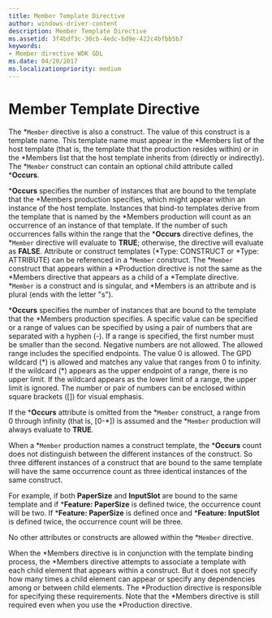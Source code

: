 ```yaml
---
title: Member Template Directive
author: windows-driver-content
description: Member Template Directive
ms.assetid: 3f4bdf3c-30cb-4edc-bd9e-422c4bfbb5b7
keywords:
- Member directive WDK GDL
ms.date: 04/20/2017
ms.localizationpriority: medium
---
```


# Member Template Directive


The \*`Member` directive is also a construct. The value of this construct is a template name. This template name must appear in the \*Members list of the host template (that is, the template that the production resides within) or in the \*Members list that the host template inherits from (directly or indirectly). The \*`Member` construct can contain an optional child attribute called \***Occurs**.

\***Occurs** specifies the number of instances that are bound to the template that the \*Members production specifies, which might appear within an instance of the host template. Instances that bind-to templates derive from the template that is named by the \*Members production will count as an occurrence of an instance of that template. If the number of such occurrences falls within the range that the \***Occurs** directive defines, the \*`Member` directive will evaluate to **TRUE**; otherwise, the directive will evaluate as **FALSE**. Attribute or construct templates (\*Type: CONSTRUCT or \*Type: ATTRIBUTE) can be referenced in a \*`Member` construct. The \*`Member` construct that appears within a \*Production directive is not the same as the \*Members directive that appears as a child of a \*Template directive. \*`Member` is a construct and is singular, and \*Members is an attribute and is plural (ends with the letter "s").

\***Occurs** specifies the number of instances that are bound to the template that the \*Members production specifies. A specific value can be specified or a range of values can be specified by using a pair of numbers that are separated with a hyphen (-). If a range is specified, the first number must be smaller than the second. Negative numbers are not allowed. The allowed range includes the specified endpoints. The value 0 is allowed. The GPD wildcard (\*) is allowed and matches any value that ranges from 0 to infinity. If the wildcard (\*) appears as the upper endpoint of a range, there is no upper limit. If the wildcard appears as the lower limit of a range, the upper limit is ignored. The number or pair of numbers can be enclosed within square brackets (\[\]) for visual emphasis.

If the \***Occurs** attribute is omitted from the \*`Member` construct, a range from 0 through infinity (that is, \[0-\*\]) is assumed and the \*`Member` production will always evaluate to **TRUE**.

When a \*`Member` production names a construct template, the \***Occurs** count does not distinguish between the different instances of the construct. So three different instances of a construct that are bound to the same template will have the same occurrence count as three identical instances of the same construct.

For example, if both **PaperSize** and **InputSlot** are bound to the same template and if \***Feature: PaperSize** is defined twice, the occurrence count will be two. If \***Feature: PaperSize** is defined once and \***Feature: InputSlot** is defined twice, the occurrence count will be three.

No other attributes or constructs are allowed within the \*`Member` directive.

When the \*Members directive is in conjunction with the template binding process, the \*Members directive attempts to associate a template with each child element that appears within a construct. But it does not specify how many times a child element can appear or specify any dependencies among or between child elements. The \*Production directive is responsible for specifying these requirements. Note that the \*Members directive is still required even when you use the \*Production directive.

 

 




